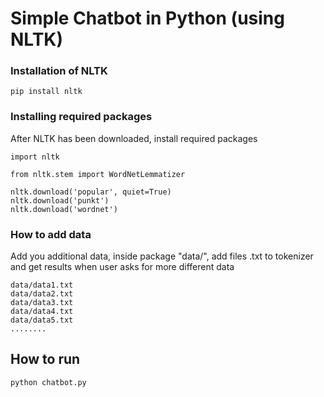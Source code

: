 # Simple Chatbot in Python (using NLTK)

### Installation of NLTK
```
pip install nltk
```

### Installing required packages
After NLTK has been downloaded, install required packages

```
import nltk

from nltk.stem import WordNetLemmatizer

nltk.download('popular', quiet=True)
nltk.download('punkt') 
nltk.download('wordnet') 
```

### How to add data
Add you additional data, inside package "data/", add files .txt to tokenizer and get results when user asks for more different data

```
data/data1.txt
data/data2.txt
data/data3.txt
data/data4.txt
data/data5.txt
........
```

## How to run
```
python chatbot.py
```

